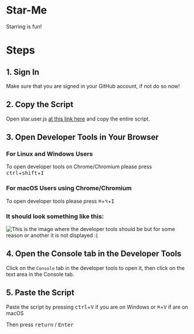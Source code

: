 # Star-Me
Starring is fun!

# Steps

## 1. Sign In
Make sure that you are signed in your GitHub account, if not do so now!

## 2. Copy the Script
Open star.user.js [at this link here](https://rawgit.com/fossasia/star-me/master/star.user.js) and copy the entire script.

## 3. Open Developer Tools in Your Browser
### For Linux and Windows Users
To open developer tools on Chrome/Chromium please press <kbd>ctrl</kbd>+<kbd>shift</kbd>+<kbd>I</kbd>

### For macOS Users using Chrome/Chromium
To open developer tools please press <kbd>⌘</kbd>+<kbd>⌥</kbd>+<kbd>I</kbd>


### It should look something like this:

![This is the image where the developer tools should be but for some reason or another it is not displayed :(](https://developer.chrome.com/devtools/images/devtools-window.png)

## 4. Open the Console tab in the Developer Tools
Click on the `Console` tab in the developer tools to open it, then click on the text area in the Console tab.

## 5. Paste the Script
Paste the script by pressing <kbd>ctrl</kbd>+<kbd>V</kbd> if you are on Windows or <kbd>⌘</kbd>+<kbd>V</kbd> if are on macOS

Then press <kbd>return</kbd> / <kbd>Enter</kbd>
